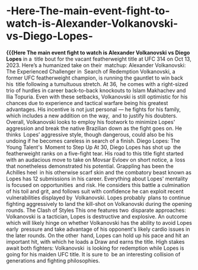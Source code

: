 # -Here-The-main-event-fight-to-watch-is-Alexander-Volkanovski-vs-Diego-Lopes-

**{{{Here The main event fight to watch is Alexander Volkanovski vs Diego Lopes** in a title bout for the vacant featherweight title at UFC 314 
on Oct 13, 2023. Here’s a humanized take on their matchup:
Alexander Volkanovski: The Experienced Challenger in Search of Redemption
Volkanovski, a former UFC featherweight champion, is running the gauntlet to win back his title following a tumultuous stretch. At 36, he comes with a right-sized trio of hurdles in career back-to-back knockouts to Islam Makhachev and Ilia Topuria. Even with these setbacks, Volkanovski is still optimistic for his chances due to experience and tactical warfare being his greatest advantages. His incentive is not just personal — he fights for his family, which includes a new addition on the way, and to justify his doubters.
Overall, Volkanovski looks to employ his footwork to minimize Lopes' aggression and break the native Brazilian down as the fight goes on. He thinks Lopes’ aggressive style, though dangerous, could also be his undoing if he becomes careless in search of a finish.
Diego Lopes: The Young Talent's Moment to Step Up
At 30, Diego Lopes has shot up the featherweight ranks on a five-fight tear. His road to this title fight started with an audacious move to take on Movsar Evloev on short notice, a loss that nonetheless demonstrated his potential. Grappling has been the Achilles heel in his otherwise scarf skin and the combatory beast known as Lopes has 12 submissions in his career.
Everything about Lopes' mentality is focused on opportunities and risk. He considers this battle a culmination of his toil and grit, and follows suit with confidence he can exploit recent vulnerabilities displayed by Volkanovski. Lopes probably plans to continue fighting aggressively to land the kill-shot on Volkanovski during the opening rounds.
The Clash of Styles
This one features two disparate approaches: Volkanovski is a tactician, Lopes is destructive and explosive. An outcome which will likely hinge on whether Volkanovski has the ability to avoid Lopes early pressure and take advantage of his opponent's likely cardio issues in the later rounds. On the other hand, Lopes can hold up his pace and hit an important hit, with which he loads a Draw and earns the title.
High stakes await both fighters: Volkanovski is looking for redemption while Lopes is going for his maiden UFC title. It is sure to be an interesting collision of generations and fighting philosophies.
